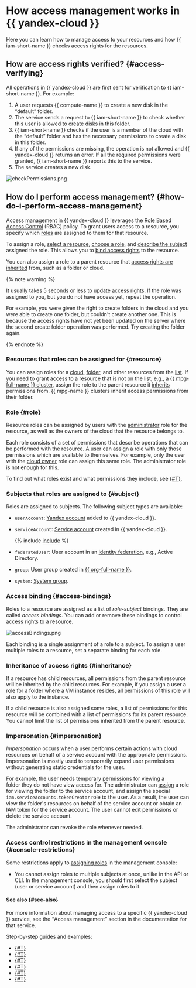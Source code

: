 # How access management works in {{ yandex-cloud }}

Here you can learn how to manage access to your resources and how {{ iam-short-name }} checks access rights for the resources.

## How are access rights verified? {#access-verifying}

All operations in {{ yandex-cloud }} are first sent for verification to {{ iam-short-name }}. For example:

1. A user requests {{ compute-name }} to create a new disk in the <q>default</q> folder.
1. The service sends a request to {{ iam-short-name }} to check whether this user is allowed to create disks in this folder.
1. {{ iam-short-name }} checks if the user is a member of the cloud with the <q>default</q> folder and has the necessary permissions to create a disk in this folder.
1. If any of the permissions are missing, the operation is not allowed and {{ yandex-cloud }} returns an error.
   If all the required permissions were granted, {{ iam-short-name }} reports this to the service.
1. The service creates a new disk.

![checkPermissions.png](../../../_assets/checkPermissions.png)

## How do I perform access management? {#how-do-i-perform-access-management}

Access management in {{ yandex-cloud }} leverages the [Role Based Access Control](https://en.wikipedia.org/wiki/Role-based_access_control) (RBAC) policy. To grant users access to a resource, you specify which [roles](roles.md) are assigned to them for that resource.

To assign a role, [select a resource](#resource), [choose a role](#role), and [describe the subject](#subject) assigned the role. This allows you to [bind access rights](#access-bindings) to the resource.

You can also assign a role to a parent resource that [access rights are inherited](#inheritance) from, such as a folder or cloud.

{% note warning %}

It usually takes 5 seconds or less to update access rights. If the role was assigned to you, but you do not have access yet, repeat the operation.

For example, you were given the right to create folders in the cloud and you were able to create one folder, but couldn't create another one. This is because the access rights have not yet been updated on the server where the second create folder operation was performed. Try creating the folder again.

{% endnote %}

### Resources that roles can be assigned for {#resource}

You can assign roles for a [cloud](../../../resource-manager/operations/cloud/set-access-bindings.md), [folder](../../../resource-manager/operations/folder/set-access-bindings.md), and other resources from the [list](resources-with-access-control.md). If you need to grant access to a resource that is not on the list, e.g., a [{{ mpg-full-name }} cluster](../../../managed-postgresql/concepts/index.md), assign the role to the parent resource it [inherits](#inheritance) permissions from. {{ mpg-name }} clusters inherit access permissions from their folder.

### Role {#role}

Resource roles can be assigned by users with the [administrator](roles.md#admin) role for the resource, as well as the owners of the cloud that the resource belongs to.

Each role consists of a set of permissions that describe operations that can be performed with the resource. A user can assign a role with only those permissions which are available to themselves. For example, only the user with the [cloud owner](roles.md#owner) role can assign this same role. The administrator role is not enough for this.

To find out what roles exist and what permissions they include, see [{#T}](roles.md).

### Subjects that roles are assigned to {#subject}

Roles are assigned to subjects. The following subject types are available:

* `userAccount`: [Yandex account](../index.md#passport) added to {{ yandex-cloud }}.
* `serviceAccount`: [Service account](../users/service-accounts.md) created in {{ yandex-cloud }}.

   {% include [include](../../../_includes/sa-assign-role-note.md) %}
* `federatedUser`: User account in an [identity federation](../../../organization/concepts/add-federation.md), e.g., Active Directory.

* `group`: User group created in [{{ org-full-name }}](../../../organization/).

* `system`: [System group](system-group.md).

### Access binding {#access-bindings}

Roles to a resource are assigned as a list of _role-subject_ bindings. They are called _access bindings_. You can add or remove these bindings to control access rights to a resource.

![accessBindings.png](../../../_assets/accessBindings.png)

Each binding is a single assignment of a role to a subject. To assign a user multiple roles to a resource, set a separate binding for each role.

### Inheritance of access rights {#inheritance}

If a resource has child resources, all permissions from the parent resource will be inherited by the child resources. For example, if you assign a user a role for a folder where a VM instance resides, all permissions of this role will also apply to the instance.

If a child resource is also assigned some roles, a list of permissions for this resource will be combined with a list of permissions for its parent resource. You cannot limit the list of permissions inherited from the parent resource.

### Impersonation {#impersonation}

_Impersonation_ occurs when a user performs certain actions with cloud resources on behalf of a service account with the appropriate permissions. Impersonation is mostly used to temporarily expand user permissions without generating static credentials for the user.

For example, the user needs temporary permissions for viewing a folder they do not have view access for. The administrator can [assign](../../operations/sa/set-access-bindings.md#impersonation) a role for viewing the folder to the service account, and assign the special `iam.serviceAccounts.tokenCreator` role to the user. As a result, the user can view the folder's resources on behalf of the service account or obtain an IAM token for the service account. The user cannot edit permissions or delete the service account.

The administrator can revoke the role whenever needed.

### Access control restrictions in the management console {#console-restrictions}

Some restrictions apply to [assigning roles](../../operations/roles/grant.md) in the management console:

* You cannot assign roles to multiple subjects at once, unlike in the API or CLI. In the management console, you should first select the subject (user or service account) and then assign roles to it.

#### See also {#see-also}

For more information about managing access to a specific {{ yandex-cloud }} service, see the <q>Access management</q> section in the documentation for that service.

Step-by-step guides and examples:

* [{#T}](../../operations/roles/grant.md)
* [{#T}](../../operations/roles/revoke.md)
* [{#T}](../../operations/sa/assign-role-for-sa.md)
* [{#T}](../../operations/sa/set-access-bindings.md)
* [{#T}](../../../resource-manager/operations/cloud/set-access-bindings.md)
* [{#T}](../../../resource-manager/operations/folder/set-access-bindings.md)
